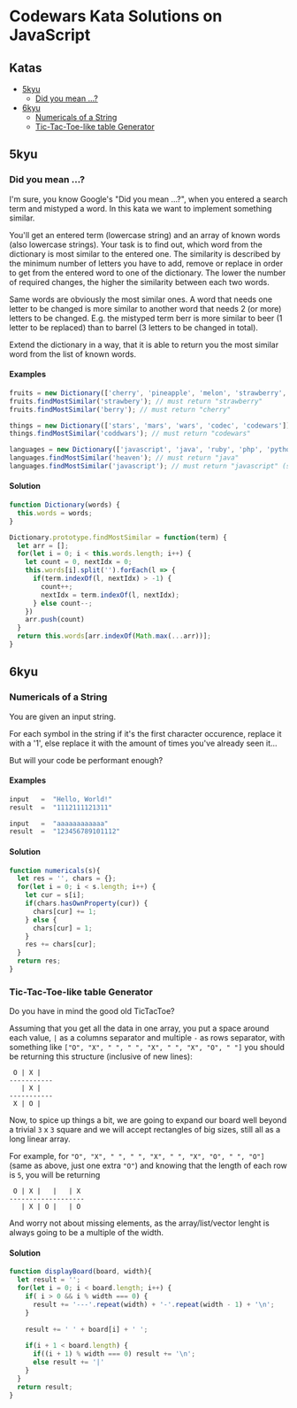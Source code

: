 # Codewars Kata Solutions on JavaScript

## Katas
* [5kyu](#5kyu)
  * [Did you mean ...?](#did-you-mean-...?)
* [6kyu](#6kyu)
  * [Numericals of a String](#numericals-of-a-string)
  * [Tic-Tac-Toe-like table Generator](#tic-tac-toe-like-table-generator)

## 5kyu

### Did you mean ...?

I'm sure, you know Google's "Did you mean ...?", when you entered a search term and mistyped a word. In this kata we want to implement something similar.

You'll get an entered term (lowercase string) and an array of known words (also lowercase strings). Your task is to find out, which word from the dictionary is most similar to the entered one. The similarity is described by the minimum number of letters you have to add, remove or replace in order to get from the entered word to one of the dictionary. The lower the number of required changes, the higher the similarity between each two words.

Same words are obviously the most similar ones. A word that needs one letter to be changed is more similar to another word that needs 2 (or more) letters to be changed. E.g. the mistyped term berr is more similar to beer (1 letter to be replaced) than to barrel (3 letters to be changed in total).

Extend the dictionary in a way, that it is able to return you the most similar word from the list of known words.

#### Examples

```js
fruits = new Dictionary(['cherry', 'pineapple', 'melon', 'strawberry', 'raspberry']);
fruits.findMostSimilar('strawbery'); // must return "strawberry"
fruits.findMostSimilar('berry'); // must return "cherry"

things = new Dictionary(['stars', 'mars', 'wars', 'codec', 'codewars']);
things.findMostSimilar('coddwars'); // must return "codewars"

languages = new Dictionary(['javascript', 'java', 'ruby', 'php', 'python', 'coffeescript']);
languages.findMostSimilar('heaven'); // must return "java"
languages.findMostSimilar('javascript'); // must return "javascript" (same words are obviously the most similar ones)
```


#### Solution

```js
function Dictionary(words) {
  this.words = words;
}

Dictionary.prototype.findMostSimilar = function(term) {
  let arr = [];
  for(let i = 0; i < this.words.length; i++) {
    let count = 0, nextIdx = 0;
    this.words[i].split('').forEach(l => {
      if(term.indexOf(l, nextIdx) > -1) {
        count++;
        nextIdx = term.indexOf(l, nextIdx);
      } else count--;
    })
    arr.push(count)
  }
  return this.words[arr.indexOf(Math.max(...arr))];
}
```

## 6kyu

### Numericals of a String

You are given an input string.

For each symbol in the string if it's the first character occurence, replace it with a '1', else replace it with the amount of times you've already seen it...

But will your code be performant enough?

#### Examples

```js
input   =  "Hello, World!"
result  =  "1112111121311"

input   =  "aaaaaaaaaaaa"
result  =  "123456789101112"
```

#### Solution

```js
function numericals(s){
  let res = '', chars = {};
  for(let i = 0; i < s.length; i++) {
    let cur = s[i];
    if(chars.hasOwnProperty(cur)) {
      chars[cur] += 1;
    } else {
      chars[cur] = 1;
    }
    res += chars[cur];
  }
  return res;
}
```

### Tic-Tac-Toe-like table Generator

Do you have in mind the good old TicTacToe?

Assuming that you get all the data in one array, you put a space around each value, `|` as a columns separator and multiple `-` as rows separator, with something like `["O", "X", " ", " ", "X", " ", "X", "O", " "]` you should be returning this structure (inclusive of new lines):
```
 O | X |   
-----------
   | X |   
-----------
 X | O |   
```
Now, to spice up things a bit, we are going to expand our board well beyond a trivial `3` x `3` square and we will accept rectangles of big sizes, still all as a long linear array.

For example, for `"O", "X", " ", " ", "X", " ", "X", "O", " ", "O"]` (same as above, just one extra `"O"`) and knowing that the length of each row is `5`, you will be returning
```
 O | X |   |   | X 
-------------------
   | X | O |   | O 
```
And worry not about missing elements, as the array/list/vector lenght is always going to be a multiple of the width.

#### Solution

```js
function displayBoard(board, width){
  let result = '';
  for(let i = 0; i < board.length; i++) {
    if( i > 0 && i % width === 0) {
      result += '---'.repeat(width) + '-'.repeat(width - 1) + '\n';
    }
    
    result += ' ' + board[i] + ' ';
    
    if(i + 1 < board.length) {
      if((i + 1) % width === 0) result += '\n';
      else result += '|' 
    }
  }
  return result;
}
```

